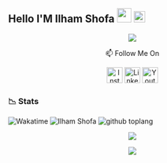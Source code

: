 ## Hello I'M Ilham Shofa <img src="https://github.com/TheDudeThatCode/TheDudeThatCode/blob/master/Assets/Hi.gif" width="29px"> <img src="https://www.gambaranimasi.org/data/media/1904/animasi-bergerak-smiley-kacamata-hitam-0109.gif"  width="23px">
<p align="center">
<img height="auto" src="https://media.giphy.com/media/jTNG3RF6EwbkpD4LZx/giphy.gif" align="center"/>
</p>

<p align="center">
📫 Follow Me On
</p>

<p align="center">
<a href="https://www.instagram.com/ilham.shff" target="_blank"><img src="https://img.shields.io/badge/Instagram-%23E4405F.svg?&style=flat-square&logo=instagram&logoColor=white" height="32px" alt="Instagram"></a>
<a href="https://www.linkedin.com/" target="_blank"><img src="https://img.shields.io/badge/linkedin-%230077B5.svg?&style=for-the-badge&logo=linkedin&logoColor=white" height="32px" alt="LinkedIn"></a>
<a href="https://www.youtube.com/channel/" target="_blank"><img src="https://img.shields.io/badge/youtube-%23FF0000.svg?&style=for-the-badge&logo=youtube&logoColor=white" height="32px" alt="Youtube"></a>
</p>

### 📉 Stats

![Wakatime](https://github-readme-stats.vercel.app/api/wakatime?username=ilhamshf&v=2)
![Ilham Shofa](https://github-readme-stats.vercel.app/api?username=ilhamshf&show_icons=true&hide_border=true&&count_private=true&include_all_commits=true)
![github toplang](https://github-readme-stats.vercel.app/api/top-langs/?username=ilhamshf&theme=vue)

<p align="center">
      <img src="https://github-readme-streak-stats.herokuapp.com?user=fadhila36&theme=tokyonight" />
  
</p>

<p align="center">
  <img src="https://komarev.com/ghpvc/?username=Fadhila36&label=VIEWS&style=flat-square&color=orange" />
</p>




<!--START_SECTION:waka-->

<!--END_SECTION:waka-->
